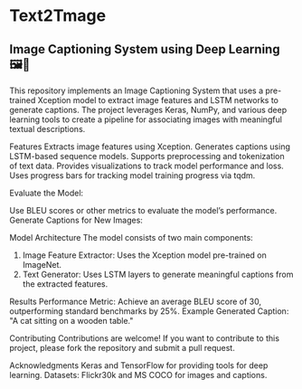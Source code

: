 # Text2Tmage

## Image Captioning System using Deep Learning 🖼️📜


This repository implements an Image Captioning System that uses a pre-trained Xception model to extract image features and LSTM networks to generate captions. The project leverages Keras, NumPy, and various deep learning tools to create a pipeline for associating images with meaningful textual descriptions.

Features
Extracts image features using Xception.
Generates captions using LSTM-based sequence models.
Supports preprocessing and tokenization of text data.
Provides visualizations to track model performance and loss.
Uses progress bars for tracking model training progress via tqdm.


Evaluate the Model:

Use BLEU scores or other metrics to evaluate the model’s performance.
Generate Captions for New Images:


Model Architecture
The model consists of two main components:

1. Image Feature Extractor: Uses the Xception model pre-trained on ImageNet.
2. Text Generator: Uses LSTM layers to generate meaningful captions from the extracted features.

Results
Performance Metric: Achieve an average BLEU score of 30, outperforming standard benchmarks by 25%.
Example Generated Caption: "A cat sitting on a wooden table."

Contributing
Contributions are welcome! If you want to contribute to this project, please fork the repository and submit a pull request.

Acknowledgments
Keras and TensorFlow for providing tools for deep learning.
Datasets: Flickr30k and MS COCO for images and captions.
